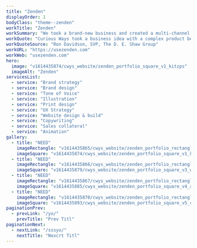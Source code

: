```yaml
---
title: "Zenden"
displayOrder: 1
bodyClass: "theme--zenden"
workTitle: "Zenden"
workSummary: "We took a brand-new business and created a multi-channel brand experience that resonates with three distinct audiences: home buyers, home sellers and real estate agents. Their commitment to the success of the endeavor, and to the quality of the output under tight timelines, was remarkable."
workQuote: "Curious Ways took a business idea with a complex product behind it and turned it into a beautiful and easy to understand branded solution – with all the supporting physical and digital marketing materials. Their commitment to the success of the endeavour, and to the quality of the output under tight timelines, was remarkable."
workQuoteSource: "Ron Davidson, SVP, The D. E. Shaw Group"
workURL: "https://usezenden.com"
workWeb: "usezenden.com"
hero:
  image: "v1614435874/cwys_website/zenden_portfolio_square_v1_kitzps"
  imageAlt: "Zenden"
servicesList:
  - service: "Brand strategy"
  - service: "Brand design"
  - service: "Tone of Voice"
  - service: "Illustration"
  - service: "Print design"
  - service: "UX Strategy"
  - service: "Website design & build"
  - service: "Copywriting"
  - service: "Sales collateral"
  - service: "Animation"
gallery:
  - title: "NEED"
    imageRectangle: "v1614435865/cwys_website/zenden_portfolio_rectangle_v1_psknmh"
    imageSquare: "v1614435874/cwys_website/zenden_portfolio_square_v1_kitzps"
  - title: "NEED"
    imageRectangle: "v1614435866/cwys_website/zenden_portfolio_rectangle_v2_blkqwh"
    imageSquare: "v1614435879/cwys_website/zenden_portfolio_square_v3_w5vuvr"
  - title: "NEED"
    imageRectangle: "v1614435867/cwys_website/zenden_portfolio_rectangle_v3_xbckid"
    imageSquare: "v1614435885/cwys_website/zenden_portfolio_square_v4_az8oyu"
  - title: "NEED"
    imageRectangle: "v1614435870/cwys_website/zenden_portfolio_rectangle_v4_bxkrye"
    imageSquare: "v1614435893/cwys_website/zenden_portfolio_square_v5_cwbw94"
paginationPrev:
  - prevLink: "/yo/"
    prevTitle: "Prev Titl"
paginationNext:
  - nextLink: "/sssyo/"
    nextTitle: "Nexcrt Titl"
---
```

